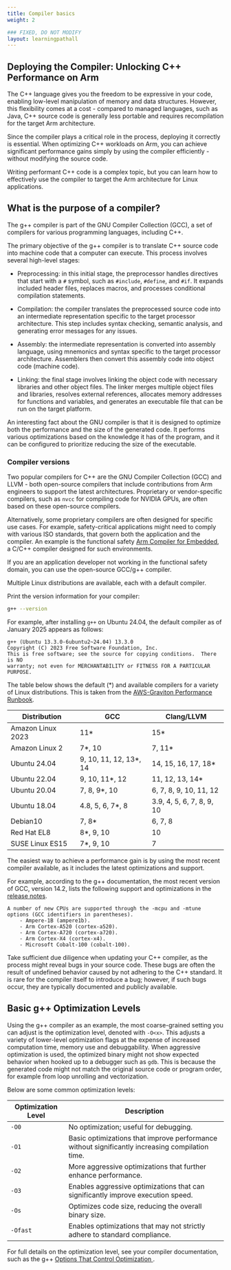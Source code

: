 ```yaml
---
title: Compiler basics
weight: 2

### FIXED, DO NOT MODIFY
layout: learningpathall
---
```


## Deploying the Compiler: Unlocking C++ Performance on Arm

The C++ language gives you the freedom to be expressive in your code, enabling low-level manipulation of memory and data structures. However, this flexibility comes at a cost - compared to managed languages, such as Java, C++ source code is generally less portable and requires recompilation for the target Arm architecture. 

Since the compiler plays a critical role in the process, deploying it correctly is essential. When optimizing C++ workloads on Arm, you can achieve significant performance gains simply by using the compiler efficiently - without modifying the source code.

Writing performant C++ code is a complex topic, but you can learn how to effectively use the compiler to target the Arm architecture for Linux applications.

## What is the purpose of a compiler?

The g++ compiler is part of the GNU Compiler Collection (GCC), a set of compilers for various programming languages, including C++. 

The primary objective of the g++ compiler is to translate C++ source code into machine code that a computer can execute. This process involves several high-level stages:

- Preprocessing: in this initial stage, the preprocessor handles directives that start with a `#` symbol, such as `#include`, `#define`, and `#if`. It expands included header files, replaces macros, and processes conditional compilation statements.

- Compilation: the compiler translates the preprocessed source code into an intermediate representation specific to the target processor architecture. This step includes syntax checking, semantic analysis, and generating error messages for any issues.

- Assembly: the intermediate representation is converted into assembly language, using mnemonics and syntax specific to the target processor architecture. Assemblers then convert this assembly code into object code (machine code).

- Linking: the final stage involves linking the object code with necessary libraries and other object files. The linker merges multiple object files and libraries, resolves external references, allocates memory addresses for functions and variables, and generates an executable file that can be run on the target platform.

An interesting fact about the GNU compiler is that it is designed to optimize both the performance and the size of the generated code. It performs various optimizations based on the knowledge it has of the program, and it can be configured to prioritize reducing the size of the executable.  

### Compiler versions

Two popular compilers for C++ are the GNU Compiler Collection (GCC) and LLVM - both open-source compilers that include contributions from Arm engineers to support the latest architectures. Proprietary or vendor-specific compilers, such as `nvcc` for compiling code for NVIDIA GPUs, are often based on these open-source compilers. 

Alternatively, some proprietary compilers are often designed for specific use cases. For example, safety-critical applications might need to comply with various ISO standards, that govern both the application and the compiler. An example is the functional safety [Arm Compiler for Embedded](https://developer.arm.com/Tools%20and%20Software/Arm%20Compiler%20for%20Embedded%20FuSa), a C/C++ compiler designed for such environments. 

If you are an application developer not working in the functional safety domain, you can use the open-source GCC/g++ compiler.

Multiple Linux distributions are available, each with a default compiler. 

Print the version information for your compiler:

```bash
g++ --version
```

For example, after installing `g++` on Ubuntu 24.04, the default compiler as of January 2025 appears as follows:

```output
g++ (Ubuntu 13.3.0-6ubuntu2~24.04) 13.3.0
Copyright (C) 2023 Free Software Foundation, Inc.
This is free software; see the source for copying conditions.  There is NO
warranty; not even for MERCHANTABILITY or FITNESS FOR A PARTICULAR PURPOSE.
```

The table below shows the default (*) and available compilers for a variety of Linux distributions. This is taken from the [AWS-Graviton Performance Runbook](https://github.com/aws/aws-graviton-getting-started/blob/main/c-c%2B%2B.md).


Distribution    | GCC                  | Clang/LLVM
----------------|----------------------|-------------
Amazon Linux 2023  | 11*               | 15*
Amazon Linux 2  | 7*, 10               | 7, 11*
Ubuntu 24.04    | 9, 10, 11, 12, 13*, 14 | 14, 15, 16, 17, 18*
Ubuntu 22.04    | 9, 10, 11*, 12       | 11, 12, 13, 14*
Ubuntu 20.04    | 7, 8, 9*, 10         | 6, 7, 8, 9, 10, 11, 12
Ubuntu 18.04    | 4.8, 5, 6, 7*, 8     | 3.9, 4, 5, 6, 7, 8, 9, 10
Debian10        | 7, 8*                | 6, 7, 8
Red Hat EL8     | 8*, 9, 10            | 10
SUSE Linux ES15 | 7*, 9, 10            | 7


The easiest way to achieve a performance gain is by using the most recent compiler available, as it includes the latest optimizations and support. 

For example, according to the g++ documentation, the most recent version of GCC, version 14.2, lists the following support and optimizations in the [release notes](https://gcc.gnu.org/gcc-14/changes.html). 

```output
A number of new CPUs are supported through the -mcpu and -mtune options (GCC identifiers in parentheses).
    - Ampere-1B (ampere1b).
    - Arm Cortex-A520 (cortex-a520).
    - Arm Cortex-A720 (cortex-a720).
    - Arm Cortex-X4 (cortex-x4).
    - Microsoft Cobalt-100 (cobalt-100).
```

Take sufficient due diligence when updating your C++ compiler, as the process might reveal bugs in your source code. These bugs are often the result of undefined behavior caused by not adhering to the C++ standard. It is rare for the compiler itself to introduce a bug; however, if such bugs occur, they are typically documented and publicly available. 

## Basic g++ Optimization Levels

Using the g++ compiler as an example, the most coarse-grained setting you can adjust is the optimization level, denoted with `-O<x>`. This adjusts a variety of lower-level optimization flags at the expense of increased computation time, memory use and debuggability. When aggressive optimization is used, the optimized binary might not show expected behavior when hooked up to a debugger such as `gdb`. This is because the generated code might not match the original source code or program order, for example from loop unrolling and vectorization. 

Below are some common optimization levels: 

| Optimization Level | Description                                                                                  |
|--------------------|----------------------------------------------------------------------------------------------|
| `-O0`              | No optimization; useful for debugging.                                                       |
| `-O1`              | Basic optimizations that improve performance without significantly increasing compilation time. |
| `-O2`              | More aggressive optimizations that further enhance performance.                              |
| `-O3`              | Enables aggressive optimizations that can significantly improve execution speed.             |
| `-Os`              | Optimizes code size, reducing the overall binary size.                                       |
| `-Ofast`           | Enables optimizations that may not strictly adhere to standard compliance.                   |

 For full details on the optimization level, see your compiler documentation, such as the g++ [Options That Control Optimization ](https://gcc.gnu.org/onlinedocs/gcc-14.2.0/gcc/Optimize-Options.html).
